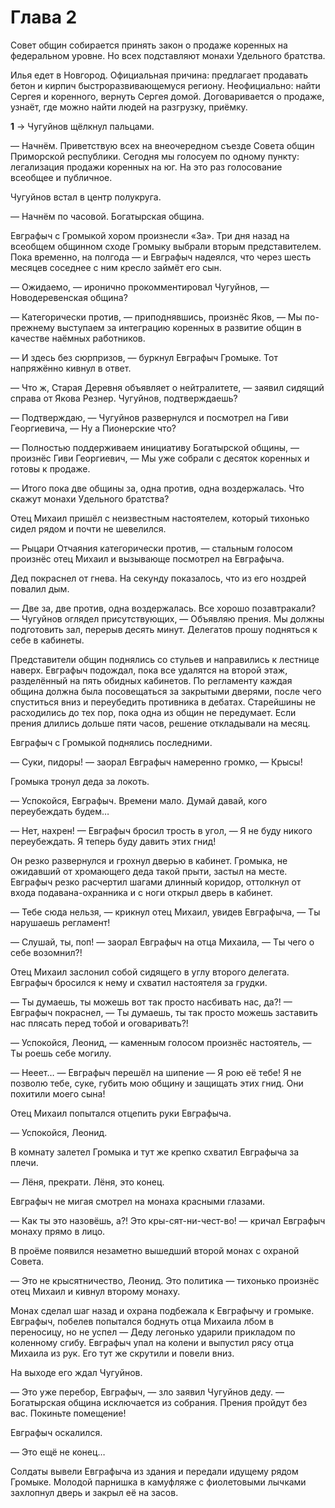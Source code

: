 # Глава 2

Совет общин собирается принять закон о продаже коренных на федеральном уровне. Но всех подставляют монахи Удельного братства.

Илья едет в Новгород. Официальная причина: предлагает продавать бетон и кирпич быстроразвивающемуся региону. Неофициально: найти Сергея и коренного, вернуть Сергея домой. Договаривается о продаже, узнаёт, где можно найти людей на разгрузку, приёмку.

**1** →
Чугуйнов щёлкнул пальцами.

— Начнём. Приветствую всех на внеочередном съезде Совета общин Приморской республики. Сегодня мы голосуем по одному пункту: легализация продажи коренных на юг. На это раз голосование всеобщее и публичное.

Чугуйнов встал в центр полукруга.

— Начнём по часовой. Богатырская община.

Евграфыч с Громыкой хором произнесли «За». Три дня назад на всеобщем общинном сходе Громыку выбрали вторым представителем. Пока временно, на полгода — и Евграфыч надеялся, что через шесть месяцев соседнее с ним кресло займёт его сын.

— Ожидаемо, — иронично прокомментировал Чугуйнов, — Новодеревенская община?

— Категорически против, — приподнявшись, произнёс Яков, — Мы по-прежнему выступаем за интеграцию коренных в развитие общин в качестве наёмных работников.

— И здесь без сюрпризов, — буркнул Евграфыч Громыке. Тот напряжённо кивнул в ответ.

— Что ж, Старая Деревня объявляет о нейтралитете, — заявил сидящий справа от Якова Резнер. Чугуйнов, подтверждаешь?

— Подтверждаю, — Чугуйнов развернулся и посмотрел на Гиви Георгиевича, — Ну а Пионерские что?

— Полностью поддерживаем инициативу Богатырской общины, — произнёс Гиви Георгиевич, — Мы уже собрали с десяток коренных и готовы к продаже.

— Итого пока две общины за, одна против, одна воздержалась. Что скажут монахи Удельного братства?

Отец Михаил пришёл с неизвестным настоятелем, который тихонько сидел рядом и почти не шевелился.

— Рыцари Отчаяния категорически против, — стальным голосом произнёс отец Михаил и вызывающе посмотрел на Евграфыча.

Дед покраснел от гнева. На секунду показалось, что из его ноздрей повалил дым.

— Две за, две против, одна воздержалась. Все хорошо позавтракали? — Чугуйнов оглядел присутствующих, — Объявляю прения. Мы должны подготовить зал, перерыв десять минут. Делегатов прошу подняться к себе в кабинеты.

Представители общин поднялись со стульев и направились к лестнице наверх. Евграфыч подождал, пока все удалятся на второй этаж, разделённый на пять обидных кабинетов. По регламенту каждая община должна была посовещаться за закрытыми дверями, после чего спуститься вниз и переубедить противника в дебатах. Старейшины не расходились до тех пор, пока одна из общин не передумает. Если прения длились дольше пяти часов, решение откладывали на месяц.

Евграфыч с Громыкой поднялись последними. 

— Суки, пидоры! — заорал Евграфыч намеренно громко, — Крысы!

Громыка тронул деда за локоть.

— Успокойся, Евграфыч. Времени мало. Думай давай, кого переубеждать будем…

— Нет, нахрен! — Евграфыч бросил трость в угол, — Я не буду никого переубеждать. Я теперь буду давить этих гнид!

Он резко развернулся и грохнул дверью в кабинет. Громыка, не ожидавший от хромающего деда такой прыти, застыл на месте. Евграфыч резко расчертил шагами длинный коридор, оттолкнул от входа подавана-охранника и с ноги открыл дверь в кабинет.

— Тебе сюда нельзя, — крикнул отец Михаил, увидев Евграфыча, — Ты нарушаешь регламент!

— Слушай, ты, поп! — заорал Евграфыч на отца Михаила, — Ты чего о себе возомнил?!

Отец Михаил заслонил собой сидящего в углу второго делегата. Евграфыч бросился к нему и схватил настоятеля за грудки.

— Ты думаешь, ты можешь вот так просто насбивать нас, да?! — Евграфыч покраснел, — Ты думаешь, ты так просто можешь заставить нас плясать перед тобой и оговаривать?!

— Успокойся, Леонид, — каменным голосом произнёс настоятель, — Ты роешь себе могилу.

— Нееет…  — Евграфыч перешёл на шипение — Я рою её тебе! Я не позволю тебе, суке, губить мою общину и защищать этих гнид. Они похитили моего сына!

Отец Михаил попытался отцепить руки Евграфыча.

— Успокойся, Леонид.

В комнату залетел Громыка и тут же крепко схватил Евграфыча за плечи.

— Лёня, прекрати. Лёня, это конец. 

Евграфыч не мигая смотрел на монаха красными глазами. 

— Как ты это назовёшь, а?! Это кры-сят-ни-чест-во! — кричал Евграфыч монаху прямо в лицо.

В проёме появился незаметно вышедший второй монах с охраной Совета. 

— Это не крысятничество, Леонид. Это политика — тихонько произнёс отец Михаил и кивнул второму монаху.

Монах сделал шаг назад и охрана подбежала к Евграфычу и громыке. Евграфыч, побелев попытался боднуть отца Михаила лбом в переносицу, но не успел — Деду легонько ударили прикладом по коленному сгибу. Евграфыч упал на колени и выпустил рясу отца Михаила из рук. Его тут же скрутили и повели вниз.

На выходе его ждал Чугуйнов.

— Это уже перебор, Евграфыч, — зло заявил Чугуйнов деду. — Богатырская община исключается из собрания. Прения пройдут без вас. Покиньте помещение!

Евграфыч оскалился.

— Это ещё не конец…

Солдаты вывели Евграфыча из здания и передали идущему рядом Громыке. Молодой парнишка в камуфляже с фиолетовыми лычками захлопнул дверь и закрыл её на засов.